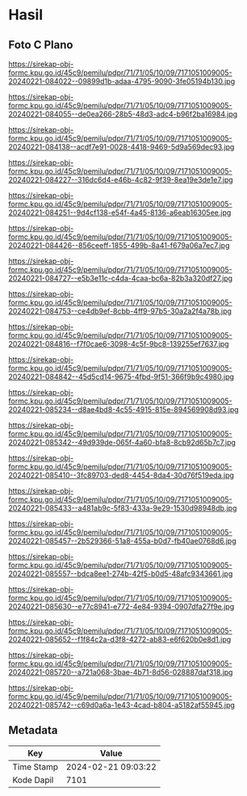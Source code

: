 # Hasil

## Foto C Plano

https://sirekap-obj-formc.kpu.go.id/45c9/pemilu/pdpr/71/71/05/10/09/7171051009005-20240221-084022--09899d1b-adaa-4795-9090-3fe05194b130.jpg

https://sirekap-obj-formc.kpu.go.id/45c9/pemilu/pdpr/71/71/05/10/09/7171051009005-20240221-084055--de0ea266-28b5-48d3-adc4-b96f2ba16984.jpg

https://sirekap-obj-formc.kpu.go.id/45c9/pemilu/pdpr/71/71/05/10/09/7171051009005-20240221-084138--acdf7e91-0028-4418-9469-5d9a569dec93.jpg

https://sirekap-obj-formc.kpu.go.id/45c9/pemilu/pdpr/71/71/05/10/09/7171051009005-20240221-084227--316dc6d4-e46b-4c82-9f39-8ea19e3de1e7.jpg

https://sirekap-obj-formc.kpu.go.id/45c9/pemilu/pdpr/71/71/05/10/09/7171051009005-20240221-084251--9d4cf138-e54f-4a45-8136-a6eab16305ee.jpg

https://sirekap-obj-formc.kpu.go.id/45c9/pemilu/pdpr/71/71/05/10/09/7171051009005-20240221-084426--856ceeff-1855-499b-8a41-f679a06a7ec7.jpg

https://sirekap-obj-formc.kpu.go.id/45c9/pemilu/pdpr/71/71/05/10/09/7171051009005-20240221-084727--e5b3e11c-c4da-4caa-bc6a-82b3a320df27.jpg

https://sirekap-obj-formc.kpu.go.id/45c9/pemilu/pdpr/71/71/05/10/09/7171051009005-20240221-084753--ce4db9ef-8cbb-4ff9-97b5-30a2a2f4a78b.jpg

https://sirekap-obj-formc.kpu.go.id/45c9/pemilu/pdpr/71/71/05/10/09/7171051009005-20240221-084816--f7f0cae6-3098-4c5f-9bc8-139255ef7637.jpg

https://sirekap-obj-formc.kpu.go.id/45c9/pemilu/pdpr/71/71/05/10/09/7171051009005-20240221-084842--45d5cd14-9675-4fbd-9f51-366f9b9c4980.jpg

https://sirekap-obj-formc.kpu.go.id/45c9/pemilu/pdpr/71/71/05/10/09/7171051009005-20240221-085234--d8ae4bd8-4c55-4915-815e-894569908d93.jpg

https://sirekap-obj-formc.kpu.go.id/45c9/pemilu/pdpr/71/71/05/10/09/7171051009005-20240221-085342--49d939de-065f-4a60-bfa8-8cb92d65b7c7.jpg

https://sirekap-obj-formc.kpu.go.id/45c9/pemilu/pdpr/71/71/05/10/09/7171051009005-20240221-085410--3fc89703-ded8-4454-8da4-30d76f519eda.jpg

https://sirekap-obj-formc.kpu.go.id/45c9/pemilu/pdpr/71/71/05/10/09/7171051009005-20240221-085433--a481ab9c-5f83-433a-9e29-1530d98948db.jpg

https://sirekap-obj-formc.kpu.go.id/45c9/pemilu/pdpr/71/71/05/10/09/7171051009005-20240221-085457--2b529366-51a8-455a-b0d7-fb40ae0768d6.jpg

https://sirekap-obj-formc.kpu.go.id/45c9/pemilu/pdpr/71/71/05/10/09/7171051009005-20240221-085557--bdca8ee1-274b-42f5-b0d5-48afc9343661.jpg

https://sirekap-obj-formc.kpu.go.id/45c9/pemilu/pdpr/71/71/05/10/09/7171051009005-20240221-085630--e77c8941-e772-4e84-9394-0907dfa27f9e.jpg

https://sirekap-obj-formc.kpu.go.id/45c9/pemilu/pdpr/71/71/05/10/09/7171051009005-20240221-085652--f1f84c2a-d3f8-4272-ab83-e6f620b0e8d1.jpg

https://sirekap-obj-formc.kpu.go.id/45c9/pemilu/pdpr/71/71/05/10/09/7171051009005-20240221-085720--a721a068-3bae-4b71-8d56-028887daf318.jpg

https://sirekap-obj-formc.kpu.go.id/45c9/pemilu/pdpr/71/71/05/10/09/7171051009005-20240221-085742--c69d0a6a-1e43-4cad-b804-a5182af55945.jpg


## Metadata

| Key        | Value               |
| ---------- | ------------------- |
| Time Stamp | 2024-02-21 09:03:22 |
| Kode Dapil | 7101                |



